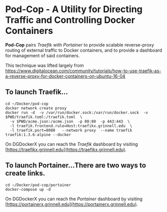 # Pod-Cop - A Utility for Directing Traffic and Controlling Docker Containers

**Pod-Cop** pairs *Traefik* with *Portainer* to provide scalable reverse-proxy routing of external traffic 
to Docker containers, and to provide a dashboard for management of said containers.

This technique was lifted largely from https://www.digitalocean.com/community/tutorials/how-to-use-traefik-as-a-reverse-proxy-for-docker-containers-on-ubuntu-16-04

## To launch Traefik... 

```
cd ~/Docker/pod-cop
docker network create proxy
docker run -d  -v /var/run/docker.sock:/var/run/docker.sock  -v $PWD/traefik.toml:/traefik.toml  \
  -v $PWD/acme.json:/acme.json  -p 80:80  -p 443:443  \
  -l traefik.frontend.rule=Host:traefikx.grinnell.edu  \
  -l traefik.port=8080   --network proxy  --name traefik  traefik:1.3.6-alpine --docker
```
On DGDockerX you can reach the *Traefik* dashboard by visiting [https://traefikx.grinnell.edu](https://traefikx.grinnell.edu).


## To launch Portainer...There are two ways to create links.

```
cd ~/Docker/pod-cop/portainer
docker-compose up -d
```
On DGDockerX you can reach the *Portainer* dashboard by visiting [https://portainerx.grinnell.edu](https://portainerx.grinnell.edu).


